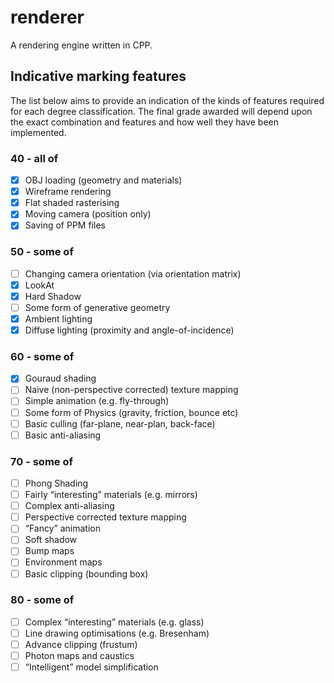 # renderer
A rendering engine written in CPP.

## Indicative marking features

The list below aims to provide an indication of the kinds of features required for each degree classification.
The final grade awarded will depend upon the exact combination and features and how well they have been implemented.


### 40 - all of
- [x] OBJ loading (geometry and materials)
- [x] Wireframe rendering
- [x] Flat shaded rasterising
- [x] Moving camera (position only)
- [x] Saving of PPM files

### 50 - some of
- [ ] Changing camera orientation (via orientation matrix)
- [x] LookAt
- [x] Hard Shadow
- [ ] Some form of generative geometry
- [x] Ambient lighting
- [x] Diffuse lighting (proximity and angle-of-incidence)

### 60 - some of
- [x] Gouraud shading
- [ ] Naive (non-perspective corrected) texture mapping
- [ ] Simple animation (e.g. fly-through)
- [ ] Some form of Physics (gravity, friction, bounce etc)
- [ ] Basic culling (far-plane, near-plan, back-face)
- [ ] Basic anti-aliasing

### 70 - some of
- [ ] Phong Shading
- [ ] Fairly “interesting” materials (e.g. mirrors)
- [ ] Complex anti-aliasing
- [ ] Perspective corrected texture mapping
- [ ] “Fancy” animation
- [ ] Soft shadow
- [ ] Bump maps
- [ ] Environment maps
- [ ] Basic clipping (bounding box)

### 80 - some of
- [ ] Complex “interesting” materials (e.g. glass)
- [ ] Line drawing optimisations (e.g. Bresenham)
- [ ] Advance clipping (frustum)
- [ ] Photon maps and caustics
- [ ] “Intelligent” model simplification
